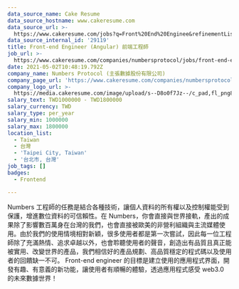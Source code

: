 ```yaml
---
data_source_name: Cake Resume
data_source_hostname: www.cakeresume.com
data_source_url: >-
  https://www.cakeresume.com/jobs?q=Front%20End%20Enginee&refinementList[lang_name][0]=E[…]tech_front-end-development&range[salary_range][min]=1000000
data_source_internal_id: '29119'
title: Front-end Engineer (Angular) 前端工程師
job_url: >-
  https://www.cakeresume.com/companies/numbersprotocol/jobs/front-end-engineer-angular
date: 2021-05-02T10:48:19.792Z
company_name: Numbers Protocol (主張數據股份有限公司)
company_page_url: 'https://www.cakeresume.com/companies/numbersprotocol'
company_logo_url: >-
  https://media.cakeresume.com/image/upload/s--D8o0f7Jz--/c_pad,fl_png8,h_200,w_200/v1633078129/tssnvoysqpprn2czmtj6.png
salary_text: TWD1000000 - TWD1800000
salary_currency: TWD
salary_type: per_year
salary_min: 1000000
salary_max: 1800000
location_list:
  - Taiwan
  - 台灣
  - 'Taipei City, Taiwan'
  - '台北市, 台灣'
job_tags: []
badges:
  - Frontend

---
```


Numbers 工程師的任務是結合各種技術，讓個人資料的所有權以及控制權能受到保護，增進數位資料的可信賴性。在 Numbers，你會直接與世界接軌，產出的成果除了影響數百萬身在台灣的我們，也會直接被歐美的非營利組織與主流媒體使用。由於我們的使用情境相對新穎，很多使用者都是第一次嘗試，因此每一位工程師除了充滿熱情、追求卓越以外，也會聆聽使用者的聲音，創造出有品質且真正能被實用、改變世界的產品，我們相信好的產品規劃、高品質穩定的程式碼以及使用者的回饋缺一不可。 Front-end engineer 的目標是建立使用的應用程式界面，開發有趣、有意義的新功能，讓使用者有順暢的體驗，透過應用程式感受 web3.0 的未來數據世界！